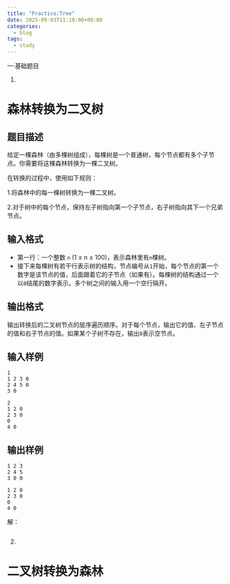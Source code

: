 ```yaml
---
title: "Practice:Tree"
date: 2025-09-03T11:19:00+08:00
categories: 
  - blog
tags:
  - study 
---
```


<script>
window.MathJax = {
  tex: {
    inlineMath: [['$', '$'], ['\\(', '\\)']], // 支持 $...$ 行内公式
    displayMath: [['$$', '$$'], ['\\[', '\\]']]
  }
};
</script>
<script src="https://cdn.jsdelivr.net/npm/mathjax@3/es5/tex-mml-chtml.js"></script>


一·基础题目

1.
# 森林转换为二叉树

## 题目描述
给定一棵森林（由多棵树组成），每棵树是一个普通树，每个节点都有多个子节点。你需要将这棵森林转换为一棵二叉树。

在转换的过程中，使用如下规则：

1.将森林中的每一棵树转换为一棵二叉树。

2.对于树中的每个节点，保持左子树指向第一个子节点，右子树指向其下一个兄弟节点。

## 输入格式
- 第一行：一个整数 `n` (1 ≤ n ≤ 100)，表示森林里有`n`棵树。  
- 接下来每棵树有若干行表示树的结构，节点编号从`1`开始，每个节点的第一个数字是该节点的值，后面跟着它的子节点（如果有）。每棵树的结构通过一个以`0`结尾的数字表示。多个树之间的输入用一个空行隔开。

## 输出格式
输出转换后的二叉树节点的层序遍历顺序。对于每个节点，输出它的值、左子节点的值和右子节点的值。如果某个子树不存在，输出`0`表示空节点。

## 输入样例

```
1
1 2 3 0
2 4 5 0
3 0

2
1 2 0
2 3 0
0
4 0
```

## 输出样例

```
1 2 3
2 4 5
3 0 0

1 2 0
2 3 0
0
4 0
```


解：

```cpp

```

2.
# 二叉树转换为森林